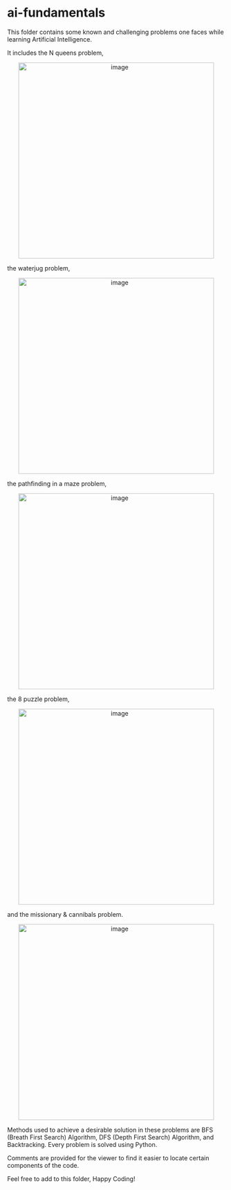 # ai-fundamentals
This folder contains some known and challenging problems one faces while learning Artificial Intelligence.

It includes the N queens problem,
<center><img width="452" alt="image" src="https://github.com/vermashaurya/ai-foundational/assets/136727534/d881a8c9-43ce-47bc-8d4d-e8a5a4ecffe4"></center>

the waterjug problem,
<center><img width="452" alt="image" src="https://github.com/vermashaurya/ai-foundational/assets/136727534/7378a387-4fa7-4139-a894-f96fa0e12217"></center>

the pathfinding in a maze problem,
<center><img width="452" alt="image" src="https://github.com/vermashaurya/ai-foundational/assets/136727534/dea64d16-bf1e-4c6b-9b0d-2912bd9fdd6f"></center>

the 8 puzzle problem,
<center><img width="452" alt="image" src="https://github.com/vermashaurya/ai-foundational/assets/136727534/0d4c06b6-eca5-4917-822f-1c98257c31c9"></center>

and the missionary & cannibals problem. 
<center><img width="452" alt="image" src="https://github.com/vermashaurya/ai-foundational/assets/136727534/f8413202-84fa-4758-abe5-f81a4adbc518"></center>

Methods used to achieve a desirable solution in these problems are BFS (Breath First Search) Algorithm, DFS (Depth First Search) Algorithm, and Backtracking. 
Every problem is solved using Python. 

Comments are provided for the viewer to find it easier to locate certain components of the code. 

Feel free to add to this folder, Happy Coding!
